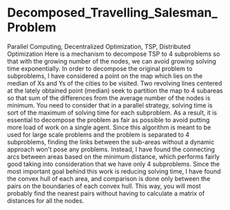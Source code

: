 # Decomposed_Travelling_Salesman_Problem
Parallel Computing, Decentralized Optimization, TSP, Distributed Optimization
Here is a mechanism to decompose TSP to 4 subproblems so that with the growing number of the nodes, we can avoid growing solving time exponentially.
In order to decompose the original problem to subproblems, I have considered a point on the map which lies on the median of Xs and Ys of the cities to be visited. Two revolving lines centered at the lately obtained point (median) seek to partition the map to 4 subareas so that sum of the differences from the average number of the nodes is minimum. You need to consider that in a parallel strategy, solving time is sort of the maximum of solving time for each subproblem. As a result, it is essential to decompose the problem as fair as possible to avoid putting more load of work on a single agent. Since this algorithm is meant to be used for large scale problems and the problem is separated to 4 subproblems, finding the links between the sub-areas without a dynamic approach won't pose any problems. Instead, I have found the connecting arcs between areas based on the minimum distance, which performs fairly good taking into consideration that we have only 4 subproblems. Since the most important goal behind this work is reducing solving time, I have found the convex hull of each area, and comparison is done only between the pairs on the boundaries of each convex hull. This way, you will most probably find the nearest pairs without having to calculate a matrix of distances for all the nodes.

